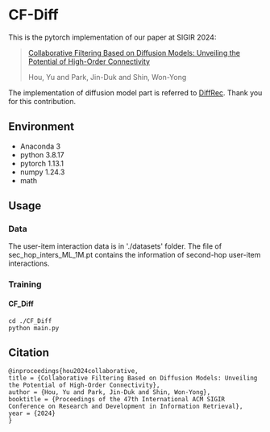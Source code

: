 # CF-Diff
This is the pytorch implementation of our paper at SIGIR 2024:
> [Collaborative Filtering Based on Diffusion Models: Unveiling the Potential of High-Order Connectivity](https://arxiv.org/pdf/2404.14240)
> 
> Hou, Yu and Park, Jin-Duk and Shin, Won-Yong

The implementation of diffusion model part is referred to [DiffRec](https://github.com/YiyanXu/DiffRec/tree/main). Thank you for this contribution.
## Environment
- Anaconda 3
- python 3.8.17
- pytorch 1.13.1
- numpy 1.24.3
- math

## Usage
### Data
The user-item interaction data is in './datasets' folder. The file of sec_hop_inters_ML_1M.pt contains the information of second-hop user-item interactions.

### Training
#### CF_Diff
```
cd ./CF_Diff
python main.py
```

## Citation  

```
@inproceedings{hou2024collaborative,
title = {Collaborative Filtering Based on Diffusion Models: Unveiling the Potential of High-Order Connectivity},
author = {Hou, Yu and Park, Jin-Duk and Shin, Won-Yong},
booktitle = {Proceedings of the 47th International ACM SIGIR Conference on Research and Development in Information Retrieval},
year = {2024}
}
```
